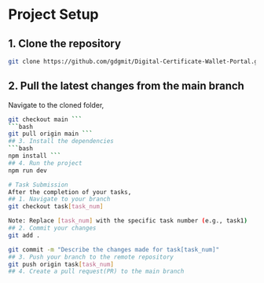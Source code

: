 # Project Setup
## 1. Clone the repository
```bash
git clone https://github.com/gdgmit/Digital-Certificate-Wallet-Portal.git
```
## 2. Pull the latest changes from the main branch
Navigate to the cloned folder,
```bash
git checkout main ```
```bash
git pull origin main ```
## 3. Install the dependencies
```bash
npm install ```
## 4. Run the project
npm run dev

# Task Submission
After the completion of your tasks,
## 1. Navigate to your branch
git checkout task[task_num]

Note: Replace [task_num] with the specific task number (e.g., task1)
## 2. Commit your changes
git add .

git commit -m "Describe the changes made for task[task_num]"
## 3. Push your branch to the remote repository
git push origin task[task_num]
## 4. Create a pull request(PR) to the main branch
